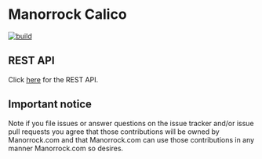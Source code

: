 # Manorrock Calico

[![build](https://github.com/manorrock/calico/actions/workflows/build.yml/badge.svg)](https://github.com/manorrock/calico/actions/workflows/build.yml)

## REST API

Click [here](REST.md) for the REST API.

## Important notice

Note if you file issues or answer questions on the issue tracker and/or issue 
pull requests you agree that those contributions will be owned by Manorrock.com
and that Manorrock.com can use those contributions in any manner Manorrock.com
so desires.
